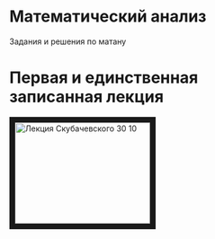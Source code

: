 # Математический анализ


Задания и решения по матану

# Первая и единственная записанная лекция

<a href="http://www.youtube.com/watch?feature=player_embedded&v=wgV1iB7vxSA" target="_blank"><img src="http://img.youtube.com/vi/wgV1iB7vxSA/0.jpg" 
alt="Лекция Скубачевского 30 10" width="240" height="180" border="10" /></a>
